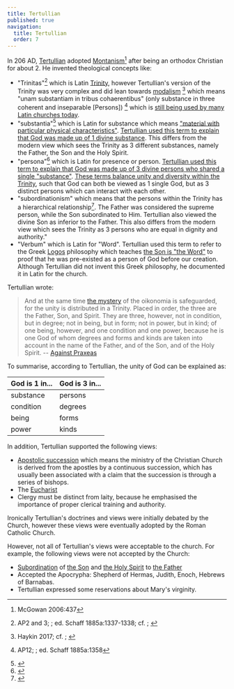 ```yaml
---
title: Tertullian
published: true
navigation:
  title: Tertullian
  order: 7
---
```


In 206 AD, [Tertullian](https://en.wikipedia.org/wiki/Tertullian) adopted [Montanism](/church/history/montanism)[^1] after being an orthodox Christian for about 2. He invented theological concepts like:

* "Trinitas"[^2] which is Latin [Trinity](/bible/doctrines/trinitarian), however Tertullian's version of the Trinity was very complex and did lean towards [modalism](/bible/interpretations/jesus/comparison#modalism) [^3] which means "unam substantiam in tribus cohaerentibus" (only substance in three coherent and inseparable [Persons]) [^4] which is [still being used by many Latin churches today](https://www.scielo.org.za/scielo.php?script=sci_arttext&pid=S2074-77052021000100066).
* "substantia"[^5] which is Latin for substance which means ["material with particular physical characteristics"](https://dictionary.cambridge.org/dictionary/english/substance). [Tertullian used this term to explain that God was made up of 1 divine substance](https://www.jstor.org/stable/23954327). This differs from the modern view which sees the Trinity as 3 different substances, namely the Father, the Son and the Holy Spirit.
* "persona"[^5] which is Latin for presence or person. [Tertullian used this term to explain that God was made up of 3 divine persons who shared a single "substance"](https://www.1517.org/articles/one-substance-with-the-father). [These terms balance unity and diversity within the Trinity](https://www.scielo.org.za/scielo.php?script=sci_arttext&pid=S2074-77052021000100066), such that God can both be viewed as 1 single God, but as 3 distinct persons which can interact with each other.
* "subordinationism" which means that the persons within the Trinity has a hierarchical relationship[^6]. The Father was considered the supreme person, while the Son subordinated to Him. Tertullian also viewed the divine Son as inferior to the Father. This also differs from the modern view which sees the Trinity as 3 persons who are equal in dignity and authority."
* "Verbum" which is Latin for "Word". Tertullian used this term to refer to the Greek [Logos](/bible/concepts/word) philosophy which teaches [the Son is "the Word"](/god/son/essence/as-god/word) to proof that he was pre-existed as a person of God before our creation. Although Tertullian did not invent this Greek philosophy, he documented it in Latin for the church.

Tertullian wrote:

> And at the same time [the mystery](/bible/concepts/mystery) of the oikonomia is safeguarded, for the unity is distributed in a Trinity. Placed in order, the three are the Father, Son, and Spirit. They are three, however, not in condition, but in degree; not in being, but in form; not in power, but in kind; of one being, however, and one condition and one power, because he is one God of whom degrees and forms and kinds are taken into account in the name of the Father, and of the Son, and of the Holy Spirit. -- [Against Praxeas](http://www.earlychristianwritings.com/text/tertullian17.html)

To summarise, according to Tertullian, the unity of God can be explained as:

| God is 1 in... | God is 3 in... |
|----------------|----------------|
| substance      | persons        |
| condition      | degrees        |
| being          | forms          |
| power          | kinds          |

In addition, Tertullian supported the following views:

* [Apostolic succession](https://en.wikipedia.org/wiki/Apostolic_succession) which means the ministry of the Christian Church is derived from the apostles by a continuous succession, which has usually been associated with a claim that the succession is through a series of bishops.
* The [Eucharist](https://en.wikipedia.org/wiki/Lord%27s_Supper_in_Reformed_theology)
* Clergy must be distinct from laity, because he emphasised the importance of proper clerical training and authority.

Ironically Tertullian's doctrines and views were initially debated by the Church, however these views were eventually adopted by the Roman Catholic Church.

However, not all of Tertullian's views were acceptable to the church. For example, the following views were not accepted by the Church:

* [Subordination](https://en.wikipedia.org/wiki/Subordinationism) of [the Son](/god/son) and [the Holy Spirit](/god/spirit) to [the Father](/god/father)
* Accepted the Apocrypha: Shepherd of Hermas, Judith, Enoch, Hebrews of Barnabas.
* Tertullian expressed some reservations about Mary's virginity.

[^1]: McGowan 2006:437
[^2]: AP2 and 3; <BibleVerse reference="Migne 1844:157-158" translation="ESV" />; ed. Schaff 1885a:1337-1338; cf. <BibleVerse reference="Hillar 2012:190-220" translation="ESV" />; <BibleVerse reference="Quasten 1950:286" translation="ESV" />
[^3]: Haykin 2017; cf. <BibleVerse reference="Carl 2009:1, 3" translation="ESV" />; <BibleVerse reference="Holmes 2012:69-70" translation="ESV" />
[^4]: AP12; <BibleVerse reference="Migne 1844:168" translation="ESV" />; ed. Schaff 1885a:1358
[^5]: <BibleVerse reference="Litfin 2019:92" translation="ESV" />
[^6]: <BibleVerse reference="Quasten 1950:326" translation="ESV" />
